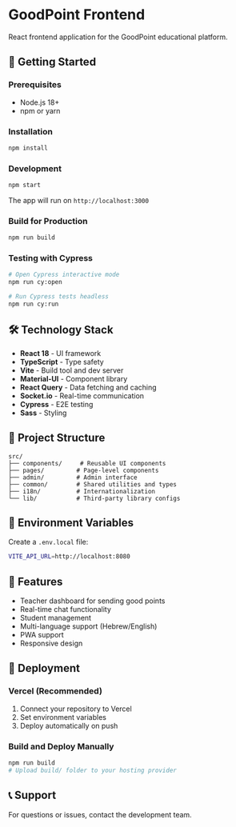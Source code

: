 # GoodPoint Frontend

React frontend application for the GoodPoint educational platform.

## 🚀 Getting Started

### Prerequisites

- Node.js 18+
- npm or yarn

### Installation

```bash
npm install
```

### Development

```bash
npm start
```

The app will run on `http://localhost:3000`

### Build for Production

```bash
npm run build
```

### Testing with Cypress

```bash
# Open Cypress interactive mode
npm run cy:open

# Run Cypress tests headless
npm run cy:run
```

## 🛠️ Technology Stack

- **React 18** - UI framework
- **TypeScript** - Type safety
- **Vite** - Build tool and dev server
- **Material-UI** - Component library
- **React Query** - Data fetching and caching
- **Socket.io** - Real-time communication
- **Cypress** - E2E testing
- **Sass** - Styling

## 📁 Project Structure

```
src/
├── components/     # Reusable UI components
├── pages/         # Page-level components
├── admin/         # Admin interface
├── common/        # Shared utilities and types
├── i18n/          # Internationalization
└── lib/           # Third-party library configs
```

## 🔧 Environment Variables

Create a `.env.local` file:

```bash
VITE_API_URL=http://localhost:8080
```

## 📱 Features

- Teacher dashboard for sending good points
- Real-time chat functionality
- Student management
- Multi-language support (Hebrew/English)
- PWA support
- Responsive design

## 🚀 Deployment

### Vercel (Recommended)

1. Connect your repository to Vercel
2. Set environment variables
3. Deploy automatically on push

### Build and Deploy Manually

```bash
npm run build
# Upload build/ folder to your hosting provider
```

## 📞 Support

For questions or issues, contact the development team.
